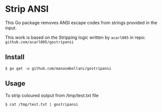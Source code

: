 Strip ANSI
==========

This Go package removes ANSI escape codes from strings provided in the input.

This work is based on the Stripping logic written by `acarl005` in repo:
`github.com/acarl005/gostripansi`

## Install

```
$ go get -u github.com/manasmbellani/gostripansi
```

## Usage

To strip coloured output from /tmp/test.txt file
```
$ cat /tmp/test.txt | gostripansi
```